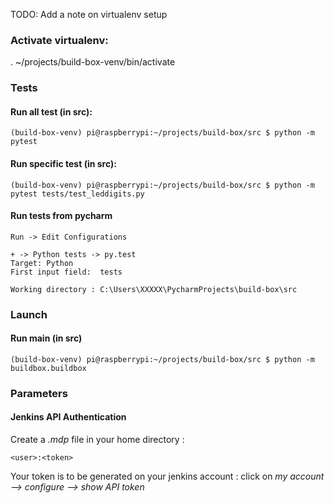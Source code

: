 TODO: Add a note on virtualenv setup


### Activate virtualenv:
. ~/projects/build-box-venv/bin/activate

### Tests 
#### Run all test (in src):
`(build-box-venv) pi@raspberrypi:~/projects/build-box/src $ python -m pytest`

#### Run specific test (in src):
`(build-box-venv) pi@raspberrypi:~/projects/build-box/src $ python -m pytest tests/test_leddigits.py`

#### Run tests from pycharm
~~~~
Run -> Edit Configurations

+ -> Python tests -> py.test
Target: Python
First input field:  tests

Working directory : C:\Users\XXXXX\PycharmProjects\build-box\src
~~~~

### Launch
#### Run main (in src)
`(build-box-venv) pi@raspberrypi:~/projects/build-box/src $ python -m buildbox.buildbox`

### Parameters
#### Jenkins API Authentication

Create a *.mdp* file in your home directory :
~~~~
<user>:<token>
~~~~

Your token is to be generated on your jenkins account : click on *my account --> configure --> show API token*



